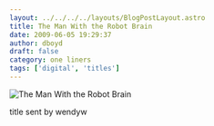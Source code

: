 ```yaml
---
layout: ../../../../layouts/BlogPostLayout.astro
title: The Man With the Robot Brain
date: 2009-06-05 19:29:37
author: dboyd
draft: false
category: one liners
tags: ['digital', 'titles']
---
```

<img
    src="https://img.selfiespirits.com/images/2009/06/robotBrain.jpg"
    alt="The Man With the Robot Brain"
/>

title sent by wendyw

